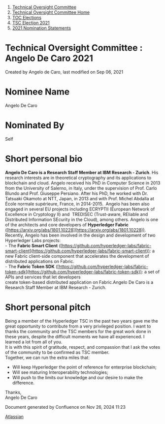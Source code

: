 1. [Technical Oversight Committee](index.html)
2. [Technical Oversight Committee Home](Technical-Oversight-Committee-Home_21430274.html)
3. [TOC Elections](TOC-Elections_21448771.html)
4. [TSC Election 2021](TSC-Election-2021_21442572.html)
5. [2021 Nomination Statements](2021-Nomination-Statements_21430631.html)

# Technical Oversight Committee : Angelo De Caro 2021

Created by Angelo de Caro, last modified on Sep 06, 2021

# Nominee Name

Angelo De Caro

# Nominated By

Self

# Short personal bio

**Angelo De Caro is a Research Staff Member at IBM Research - Zurich**. His research interests are in theoretical cryptography and its applications to blockchain and cloud. Angelo received his PhD in Computer Science in 2013 from the University of Salerno, in Italy, under the supervision of Prof. Carlo Blundo and Prof. Giuseppe Persiano. ​ After his PhD, he worked with Dr. Tatsuaki Okamoto at NTT, Japan, in 2013 and with Prof. Michel Abdalla at École normale supérieure, France, in 2014-2015.  Angelo has been also engaged in several EU projects including ECRYPTII (European Network of Excellence in Cryptology II) and  TREDISEC (Trust-aware, REliable and Distributed Information SEcurity in the Cloud), among others. Angelo is one of the architects and core developers of **Hyperledger Fabric** ([https://arxiv.org/abs/1801.10228](https://arxiv.org/abs/1801.10228)).  
Recently, Angelo has been involved in the design and development of two Hyperledger Labs projects:  
\- The **Fabric Smart Client** ([https://github.com/hyperledger-labs/fabric-smart-client](https://github.com/hyperledger-labs/fabric-smart-client)): a new Fabric client-side component that accelerates the development of distributed applications on Fabric.  
\- The **Fabric Token SDK** ([https://github.com/hyperledger-labs/fabric-token-sdk](https://github.com/hyperledger-labs/fabric-token-sdk)): a set of APIs and services that let developers  
create token-based distributed application on Fabric.Angelo De Caro is a Research Staff Member at IBM Research - Zurich.

# Short personal pitch

Being a member of the Hyperledger TSC in the past two years gave me the great opportunity to contribute from a very privileged position. I want to thanks the community and the TSC members for the great work done in these years, despite the difficult moments we have all experienced. I learned a lot from all of you.  
It is with this spirit of gratitude, respect, and compassion that I ask the votes of the community to be confirmed as TSC member.  
Together, we can run the extra miles that:

- Will keep Hyperledger the point of reference for enterprise blockchain;
- Will see maturing Interoperability technologies;
- Will push to the limits our knowledge and our desire to make the difference.

Thanks,  
Angelo De Caro

Document generated by Confluence on Nov 26, 2024 11:23

[Atlassian](http://www.atlassian.com/)
